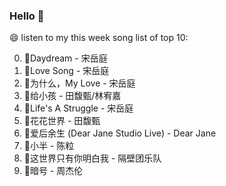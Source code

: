 

### Hello 👋

😄 listen to my this week song list of top 10:

0. 🌈Daydream - 宋岳庭
1. 🌈Love Song - 宋岳庭
2. 🌈为什么，My Love - 宋岳庭
3. 🌈给小孩 - 田馥甄/林宥嘉
4. 🌈Life's A Struggle - 宋岳庭
5. 🌈花花世界 - 田馥甄
6. 🌈爱后余生 (Dear Jane Studio Live) - Dear Jane
7. 🌈小半 - 陈粒
8. 🌈这世界只有你明白我 - 隔壁团乐队
9. 🌈暗号 - 周杰伦

